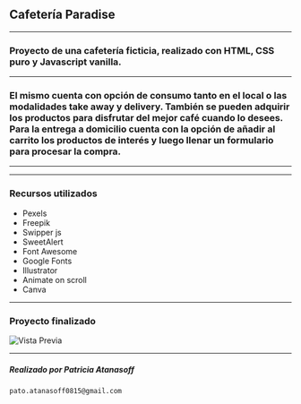 ## Cafetería Paradise
---
### Proyecto de una cafetería ficticia, realizado con HTML, CSS puro y Javascript vanilla.
---
### El mismo cuenta con opción de consumo tanto en el local o las modalidades take away y delivery. También se pueden adquirir los productos para disfrutar del mejor café cuando lo desees. Para la entrega a domicilio cuenta con la opción de añadir al carrito los productos de interés y luego llenar un formulario para procesar la compra.
---
---
### Recursos utilizados

* Pexels
* Freepik
* Swipper js
* SweetAlert
* Font Awesome
* Google Fonts
* Illustrator
* Animate on scroll
* Canva

---
### Proyecto finalizado

![Vista Previa](./img/preview.gif)

---

##### Realizado por Patricia Atanasoff

`pato.atanasoff0815@gmail.com`


